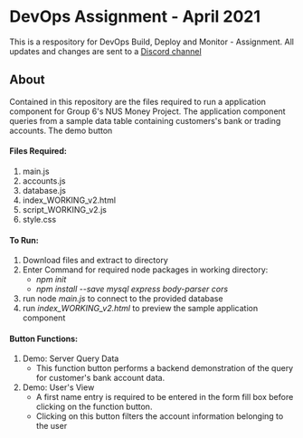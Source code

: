 # DevOps Assignment - April 2021

This is a respository for DevOps Build, Deploy and Monitor - Assignment.
All updates and changes are sent to a [Discord channel](https://discord.gg/9DURXVr3M9)

## About
Contained in this repository are the files required to run a application component for Group 6's NUS Money Project.
The application component queries from a sample data table containing customers's bank or trading accounts.
The demo button

#### Files Required:
1. main.js
2. accounts.js
3. database.js
4. index_WORKING_v2.html
5. script_WORKING_v2.js
6. style.css

#### To Run:
1) Download files and extract to directory
2) Enter Command for required node packages in working directory: 
    * *npm init*
    * *npm install --save mysql express body-parser cors*
3) run node *main.js* to connect to the provided database
4) run *index_WORKING_v2.html* to preview the sample application component

#### Button Functions:
1) Demo: Server Query Data
      * This function button performs a backend demonstration of the query for customer's bank account data.
2) Demo: User's View
      * A first name entry is required to be entered in the form fill box before clicking on the function button.
      * Clicking on this button filters the account information belonging to the user
